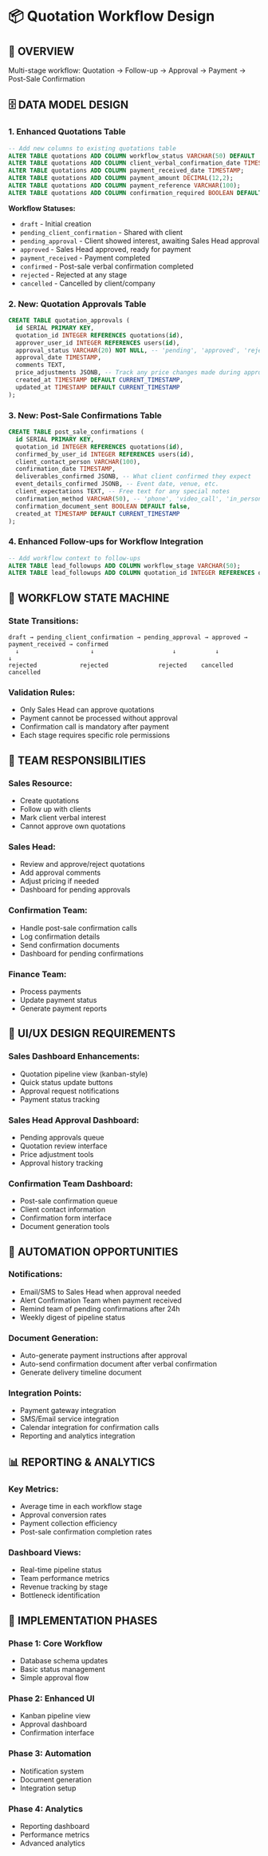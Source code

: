 # 📦 Quotation Workflow Design

## 🎯 **OVERVIEW**
Multi-stage workflow: Quotation → Follow-up → Approval → Payment → Post-Sale Confirmation

## 🗄️ **DATA MODEL DESIGN**

### 1. **Enhanced Quotations Table**
```sql
-- Add new columns to existing quotations table
ALTER TABLE quotations ADD COLUMN workflow_status VARCHAR(50) DEFAULT 'draft';
ALTER TABLE quotations ADD COLUMN client_verbal_confirmation_date TIMESTAMP;
ALTER TABLE quotations ADD COLUMN payment_received_date TIMESTAMP;
ALTER TABLE quotations ADD COLUMN payment_amount DECIMAL(12,2);
ALTER TABLE quotations ADD COLUMN payment_reference VARCHAR(100);
ALTER TABLE quotations ADD COLUMN confirmation_required BOOLEAN DEFAULT true;
```

**Workflow Statuses:**
- `draft` - Initial creation
- `pending_client_confirmation` - Shared with client
- `pending_approval` - Client showed interest, awaiting Sales Head approval
- `approved` - Sales Head approved, ready for payment
- `payment_received` - Payment completed
- `confirmed` - Post-sale verbal confirmation completed
- `rejected` - Rejected at any stage
- `cancelled` - Cancelled by client/company

### 2. **New: Quotation Approvals Table**
```sql
CREATE TABLE quotation_approvals (
  id SERIAL PRIMARY KEY,
  quotation_id INTEGER REFERENCES quotations(id),
  approver_user_id INTEGER REFERENCES users(id),
  approval_status VARCHAR(20) NOT NULL, -- 'pending', 'approved', 'rejected'
  approval_date TIMESTAMP,
  comments TEXT,
  price_adjustments JSONB, -- Track any price changes made during approval
  created_at TIMESTAMP DEFAULT CURRENT_TIMESTAMP,
  updated_at TIMESTAMP DEFAULT CURRENT_TIMESTAMP
);
```

### 3. **New: Post-Sale Confirmations Table**
```sql
CREATE TABLE post_sale_confirmations (
  id SERIAL PRIMARY KEY,
  quotation_id INTEGER REFERENCES quotations(id),
  confirmed_by_user_id INTEGER REFERENCES users(id),
  client_contact_person VARCHAR(100),
  confirmation_date TIMESTAMP,
  deliverables_confirmed JSONB, -- What client confirmed they expect
  event_details_confirmed JSONB, -- Event date, venue, etc.
  client_expectations TEXT, -- Free text for any special notes
  confirmation_method VARCHAR(50), -- 'phone', 'video_call', 'in_person'
  confirmation_document_sent BOOLEAN DEFAULT false,
  created_at TIMESTAMP DEFAULT CURRENT_TIMESTAMP
);
```

### 4. **Enhanced Follow-ups for Workflow Integration**
```sql
-- Add workflow context to follow-ups
ALTER TABLE lead_followups ADD COLUMN workflow_stage VARCHAR(50);
ALTER TABLE lead_followups ADD COLUMN quotation_id INTEGER REFERENCES quotations(id);
```

## 🔄 **WORKFLOW STATE MACHINE**

### State Transitions:
```
draft → pending_client_confirmation → pending_approval → approved → payment_received → confirmed
  ↓                    ↓                      ↓           ↓              ↓
rejected            rejected              rejected    cancelled      cancelled
```

### Validation Rules:
- Only Sales Head can approve quotations
- Payment cannot be processed without approval
- Confirmation call is mandatory after payment
- Each stage requires specific role permissions

## 👥 **TEAM RESPONSIBILITIES**

### **Sales Resource:**
- Create quotations
- Follow up with clients
- Mark client verbal interest
- Cannot approve own quotations

### **Sales Head:**
- Review and approve/reject quotations
- Add approval comments
- Adjust pricing if needed
- Dashboard for pending approvals

### **Confirmation Team:**
- Handle post-sale confirmation calls
- Log confirmation details
- Send confirmation documents
- Dashboard for pending confirmations

### **Finance Team:**
- Process payments
- Update payment status
- Generate payment reports

## 🎨 **UI/UX DESIGN REQUIREMENTS**

### **Sales Dashboard Enhancements:**
- Quotation pipeline view (kanban-style)
- Quick status update buttons
- Approval request notifications
- Payment status tracking

### **Sales Head Approval Dashboard:**
- Pending approvals queue
- Quotation review interface
- Price adjustment tools
- Approval history tracking

### **Confirmation Team Dashboard:**
- Post-sale confirmation queue
- Client contact information
- Confirmation form interface
- Document generation tools

## 🤖 **AUTOMATION OPPORTUNITIES**

### **Notifications:**
- Email/SMS to Sales Head when approval needed
- Alert Confirmation Team when payment received
- Remind team of pending confirmations after 24h
- Weekly digest of pipeline status

### **Document Generation:**
- Auto-generate payment instructions after approval
- Auto-send confirmation document after verbal confirmation
- Generate delivery timeline document

### **Integration Points:**
- Payment gateway integration
- SMS/Email service integration
- Calendar integration for confirmation calls
- Reporting and analytics integration

## 📊 **REPORTING & ANALYTICS**

### **Key Metrics:**
- Average time in each workflow stage
- Approval conversion rates
- Payment collection efficiency
- Post-sale confirmation completion rates

### **Dashboard Views:**
- Real-time pipeline status
- Team performance metrics
- Revenue tracking by stage
- Bottleneck identification

## 🚀 **IMPLEMENTATION PHASES**

### **Phase 1: Core Workflow**
- Database schema updates
- Basic status management
- Simple approval flow

### **Phase 2: Enhanced UI**
- Kanban pipeline view
- Approval dashboard
- Confirmation interface

### **Phase 3: Automation**
- Notification system
- Document generation
- Integration setup

### **Phase 4: Analytics**
- Reporting dashboard
- Performance metrics
- Advanced analytics 